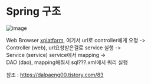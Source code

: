 # Spring 구조
![image](https://user-images.githubusercontent.com/84604563/162920564-3b4b34e1-2314-42bb-a6d6-0a80a6ce1f80.png)

Web Browser [xplatform](xfdl), 여기서 url로 controller에게 요청 ->   
Controller (web), url요청받은걸로 service 실행  ->  
Service  (service) service에서 mapping ->   
DAO (dao), mapping해줘서 sql???.xml에서 쿼리 실행   


참조 : https://dalpaeng00.tistory.com/83
